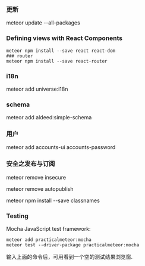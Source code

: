 ### 更新
meteor update --all-packages

### Defining views with React Components
```
meteor npm install --save react react-dom
### router
meteor npm install --save react-router
```

### i18n
meteor add universe:i18n

### schema
meteor add aldeed:simple-schema

### 用户
meteor add accounts-ui accounts-password

### 安全之发布与订阅
meteor remove insecure

meteor remove autopublish

meteor npm install --save classnames

### Testing
Mocha JavaScript test framework:
``` 
meteor add practicalmeteor:mocha
meteor test --driver-package practicalmeteor:mocha
```
输入上面的命令后，可用看到一个空的测试结果浏览窗.

